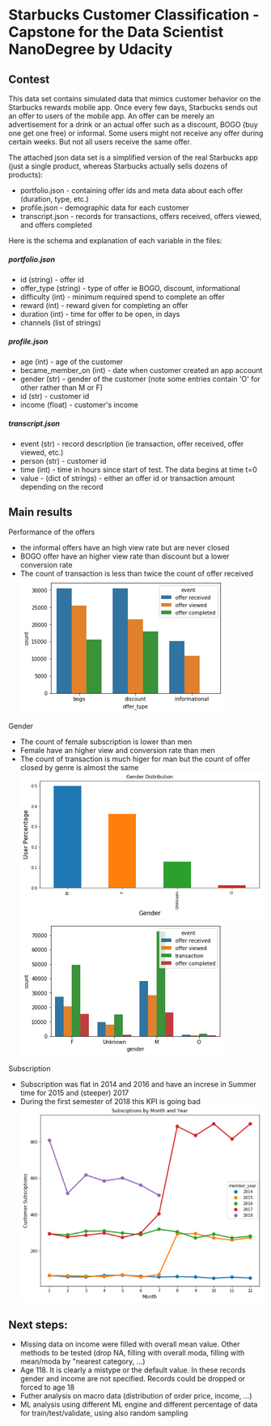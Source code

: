 # Starbucks Customer Classification - Capstone for the Data Scientist NanoDegree by Udacity

## Contest<br>
This data set contains simulated data that mimics customer behavior on the Starbucks rewards mobile app. Once every few days, Starbucks sends out an offer to users of the mobile app. An offer can be merely an advertisement for a drink or an actual offer such as a discount, BOGO (buy one get one free) or informal. Some users might not receive any offer during certain weeks. But not all users receive the same offer. 

The attached json data set is a simplified version of the real Starbucks app (just a single product, whereas Starbucks actually sells dozens of products):
* portfolio.json - containing offer ids and meta data about each offer (duration, type, etc.)
* profile.json - demographic data for each customer
* transcript.json - records for transactions, offers received, offers viewed, and offers completed

Here is the schema and explanation of each variable in the files:

##### portfolio.json
* id (string) - offer id
* offer_type (string) - type of offer ie BOGO, discount, informational
* difficulty (int) - minimum required spend to complete an offer
* reward (int) - reward given for completing an offer
* duration (int) - time for offer to be open, in days
* channels (list of strings)

##### profile.json
* age (int) - age of the customer
* became_member_on (int) - date when customer created an app account
* gender (str) - gender of the customer (note some entries contain 'O' for other rather than M or F)
* id (str) - customer id
* income (float) - customer's income

##### transcript.json
* event (str) - record description (ie transaction, offer received, offer viewed, etc.)
* person (str) - customer id
* time (int) - time in hours since start of test. The data begins at time t=0
* value - (dict of strings) - either an offer id or transaction amount depending on the record

## Main results
Performance of the offers
* the informal offers have an high view rate but are never closed
* BOGO offer have an higher view rate than discount but a lower conversion rate 
* The count of transaction is less than twice the count of offer received
![offer type vs event](https://github.com/Davide-666/Starbucks-Capstone/blob/master/offer%20type%20vs%20event.png)<br>

Gender
* The count of female subscription is lower than men
* Female have an higher view and conversion rate than men
* The count of transaction is much higer for man but the count of offer closed by genre is almost the same
![subscription by gender](https://github.com/Davide-666/Starbucks-Capstone/blob/master/subscription%20by%20gender.png)<br>
![event vs gender](https://github.com/Davide-666/Starbucks-Capstone/blob/master/event%20vs%20gender.png)<br>

Subscription
* Subscription was flat in 2014 and 2016 and have an increse in Summer time for 2015 and (steeper) 2017
* During the first semester of 2018 this KPI is going bad
![subscription by months](https://github.com/Davide-666/Starbucks-Capstone/blob/master/subscription%20by%20months.png)<br>

## Next steps:
* Missing data on income were filled with overall mean value. Other methods to be tested (drop NA, filling with overall moda, filling with mean/moda by "nearest category, ...)
* Age 118. It is clearly a mistype or the default value. In these records gender and income are not specified. Records could be dropped or forced to age 18
* Futher analysis on macro data (distribution of order price, income, ...)
* ML analysis using different ML engine and different percentage of data for train/test/validate, using also random sampling
